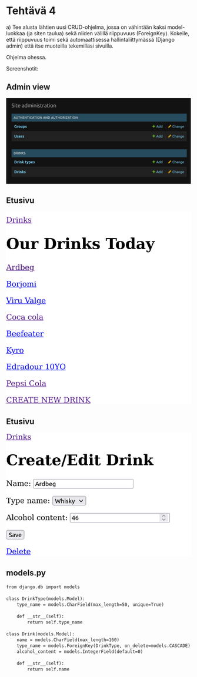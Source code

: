 # Tehtävä 4

a) Tee alusta lähtien uusi CRUD-ohjelma, jossa on vähintään kaksi model-luokkaa (ja siten taulua) sekä niiden välillä riippuvuus (ForeignKey). Kokeile, että riippuvuus toimi sekä automaattisessa hallintaliittymässä (Django admin) että itse muoteilla tekemilläsi sivuilla.

Ohjelma ohessa.

Screenshotit:

## Admin view

![Admin View](admin_view.png "Admin View")

## Etusivu

![Front Page](front_page.png "Front Page")

## Etusivu

![Create/Edit](create_edit.png "Create/Edit")


## models.py


    from django.db import models

    class DrinkType(models.Model):
        type_name = models.CharField(max_length=50, unique=True)

        def __str__(self):
            return self.type_name
            
    class Drink(models.Model):
        name = models.CharField(max_length=160)
        type_name = models.ForeignKey(DrinkType, on_delete=models.CASCADE)
        alcohol_content = models.IntegerField(default=0)

        def __str__(self):
            return self.name
